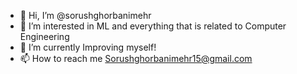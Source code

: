 - 👋 Hi, I’m @sorushghorbanimehr
- 👀 I’m interested in ML and everything that is related to Computer Engineering
- 🌱 I’m currently Improving myself!
- 📫 How to reach me Sorushghorbanimehr15@gmail.com

<!---
sorushghorbanimehr/sorushghorbanimehr is a ✨ special ✨ repository because its `README.md` (this file) appears on your GitHub profile.
You can click the Preview link to take a look at your changes.

- 💞️ I’m looking to collaborate on ...
--->
